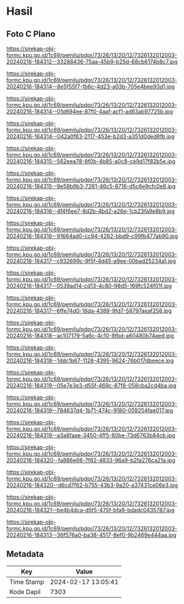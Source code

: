 # Hasil

## Foto C Plano

https://sirekap-obj-formc.kpu.go.id/1c69/pemilu/pdpr/73/26/13/20/12/7326132012003-20240216-184312--33288436-75aa-45b9-b25d-68cb6174b8c7.jpg

https://sirekap-obj-formc.kpu.go.id/1c69/pemilu/pdpr/73/26/13/20/12/7326132012003-20240216-184314--8e5f55f7-fb6c-4d23-a03b-705e4bee93d1.jpg

https://sirekap-obj-formc.kpu.go.id/1c69/pemilu/pdpr/73/26/13/20/12/7326132012003-20240216-184314--01d694ee-87f0-4aaf-acf1-ad83ab97725b.jpg

https://sirekap-obj-formc.kpu.go.id/1c69/pemilu/pdpr/73/26/13/20/12/7326132012003-20240216-184314--042a0f63-2117-453e-b2d3-a351d0ded8fb.jpg

https://sirekap-obj-formc.kpu.go.id/1c69/pemilu/pdpr/73/26/13/20/12/7326132012003-20240216-184315--562eea78-8f0b-4b85-a0c8-ce9d17f82b5e.jpg

https://sirekap-obj-formc.kpu.go.id/1c69/pemilu/pdpr/73/26/13/20/12/7326132012003-20240216-184315--9e58b9b3-7261-46c5-8716-d5c6e9cfc0e8.jpg

https://sirekap-obj-formc.kpu.go.id/1c69/pemilu/pdpr/73/26/13/20/12/7326132012003-20240216-184316--4f4f6ee7-8d2b-4bd2-a26e-1cb23fa9e8b9.jpg

https://sirekap-obj-formc.kpu.go.id/1c69/pemilu/pdpr/73/26/13/20/12/7326132012003-20240216-184316--91664ad0-cc94-4262-bbd9-c99fb477ab90.jpg

https://sirekap-obj-formc.kpu.go.id/1c69/pemilu/pdpr/73/26/13/20/12/7326132012003-20240216-184317--c932699c-9f5f-4d45-a9ee-00bad25234a1.jpg

https://sirekap-obj-formc.kpu.go.id/1c69/pemilu/pdpr/73/26/13/20/12/7326132012003-20240216-184317--0539ad14-cd13-4c80-98d5-169fc524f01f.jpg

https://sirekap-obj-formc.kpu.go.id/1c69/pemilu/pdpr/73/26/13/20/12/7326132012003-20240216-184317--6ffe74d0-16da-4389-9fd7-58797aeaf258.jpg

https://sirekap-obj-formc.kpu.go.id/1c69/pemilu/pdpr/73/26/13/20/12/7326132012003-20240216-184318--ac107179-5a6c-4c10-8fbd-a60480b74aed.jpg

https://sirekap-obj-formc.kpu.go.id/1c69/pemilu/pdpr/73/26/13/20/12/7326132012003-20240216-184318--1ddc1b67-1128-4395-9624-76b017dbeece.jpg

https://sirekap-obj-formc.kpu.go.id/1c69/pemilu/pdpr/73/26/13/20/12/7326132012003-20240216-184319--05e7e3e3-d55f-469c-87f8-058cba2cd4ba.jpg

https://sirekap-obj-formc.kpu.go.id/1c69/pemilu/pdpr/73/26/13/20/12/7326132012003-20240216-184319--784637d4-1b71-474c-9180-059254fae017.jpg

https://sirekap-obj-formc.kpu.go.id/1c69/pemilu/pdpr/73/26/13/20/12/7326132012003-20240216-184319--a3a8faae-3450-4ff5-80be-73d6763b84cb.jpg

https://sirekap-obj-formc.kpu.go.id/1c69/pemilu/pdpr/73/26/13/20/12/7326132012003-20240216-184320--fa886e66-7f82-4833-96a9-b2fa276ca21a.jpg

https://sirekap-obj-formc.kpu.go.id/1c69/pemilu/pdpr/73/26/13/20/12/7326132012003-20240216-184320--d6cd7f62-b755-43b3-9a20-a37431ce06e3.jpg

https://sirekap-obj-formc.kpu.go.id/1c69/pemilu/pdpr/73/26/13/20/12/7326132012003-20240216-184321--be4b4dca-d5f5-475f-bfa9-bdadc0435787.jpg

https://sirekap-obj-formc.kpu.go.id/1c69/pemilu/pdpr/73/26/13/20/12/7326132012003-20240216-184313--36f576a0-ba38-4517-8ef0-9b2469e444aa.jpg


## Metadata

| Key        | Value               |
| ---------- | ------------------- |
| Time Stamp | 2024-02-17 13:05:41 |
| Kode Dapil | 7303                |



